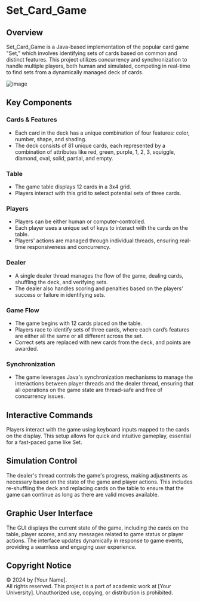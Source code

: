 # Set_Card_Game

## Overview

Set_Card_Game is a Java-based implementation of the popular card game "Set," which involves identifying sets of cards based on common and distinct features. This project utilizes concurrency and synchronization to handle multiple players, both human and simulated, competing in real-time to find sets from a dynamically managed deck of cards.

![image](https://github.com/tokerido/Set_Card_Game/assets/155316070/c69d3457-969c-45a3-bc75-3f4616f9d2a5)

## Key Components

### Cards & Features
- Each card in the deck has a unique combination of four features: color, number, shape, and shading.
- The deck consists of 81 unique cards, each represented by a combination of attributes like red, green, purple, 1, 2, 3, squiggle, diamond, oval, solid, partial, and empty.

### Table
- The game table displays 12 cards in a 3x4 grid.
- Players interact with this grid to select potential sets of three cards.

### Players
- Players can be either human or computer-controlled.
- Each player uses a unique set of keys to interact with the cards on the table.
- Players' actions are managed through individual threads, ensuring real-time responsiveness and concurrency.

### Dealer
- A single dealer thread manages the flow of the game, dealing cards, shuffling the deck, and verifying sets.
- The dealer also handles scoring and penalties based on the players' success or failure in identifying sets.

### Game Flow
- The game begins with 12 cards placed on the table.
- Players race to identify sets of three cards, where each card’s features are either all the same or all different across the set.
- Correct sets are replaced with new cards from the deck, and points are awarded.

### Synchronization
- The game leverages Java's synchronization mechanisms to manage the interactions between player threads and the dealer thread, ensuring that all operations on the game state are thread-safe and free of concurrency issues.

## Interactive Commands
Players interact with the game using keyboard inputs mapped to the cards on the display. This setup allows for quick and intuitive gameplay, essential for a fast-paced game like Set.

## Simulation Control
The dealer's thread controls the game's progress, making adjustments as necessary based on the state of the game and player actions. This includes re-shuffling the deck and replacing cards on the table to ensure that the game can continue as long as there are valid moves available.

## Graphic User Interface
The GUI displays the current state of the game, including the cards on the table, player scores, and any messages related to game status or player actions. The interface updates dynamically in response to game events, providing a seamless and engaging user experience.

## Copyright Notice

© 2024 by [Your Name].  
All rights reserved. This project is a part of academic work at [Your University]. Unauthorized use, copying, or distribution is prohibited.

